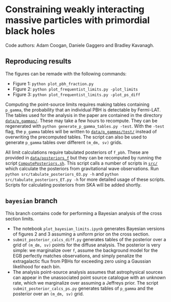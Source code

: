# Constraining weakly interacting massive particles with primordial black holes

Code authors: Adam Coogan, Daniele Gaggero and Bradley Kavanagh.

## Reproducing results

The figures can be remade with the following commands:

* Figure 1: `python plot_pbh_fraction.py`
* Figure 2: `python plot_frequentist_limits.py -plot_limits`
* Figure 3: `python plot_frequentist_limits.py -plot_ps_diff`

Computing the point-source limits requires making tables containing `p_gamma`, the probability that an individual PBH is detectable by Fermi-LAT. The tables used for the analysis in the paper are contained in the directory [`data/p_gammas/`](data/p_gammas/). These may take a few hours to recompute. They can be regenerated with `python generate_p_gamma_tables.py -test`. With the `-test` flag, the `p_gamma` tables will be written to [`data/p_gammas/test/`](data/p_gammas/test/) instead of overwriting the precomputed tables. The script can also be used to generate `p_gamma` tables over different `(m_dm, sv)` grids.

All limit calculations require tabulated posteriors of `f_pbh`. These are provided in [`data/posteriors_f`](data/posteriors_f/) but they can be recomputed by running the script [`ComputePosteriors.sh`](ComputePosteriors.sh). This script calls a number of scripts in [`src/`](src/) which calculate the posteriors from gravitational wave observations. Run `python src/tabulate_posteriors_O3.py -h` and `python src/tabulate_posteriors_ET.py -h` for more detailed usage of these scripts. Scripts for calculating posteriors from SKA will be added shortly.


## `bayesian` branch

This branch contains code for performing a Bayesian analysis of the cross section limits.
* The notebook `plot_bayesian_limits.ipynb` generates Bayesian versions of figures 2 and 3 assuming a uniform prior on the cross section.
* `submit_posterior_calcs_diff.py` generates tables of the posterior over a grid of `(m_dm, sv)` points for the diffuse analysis. The posterior is very simple: we marginalize over `f`, assume the background model for the EGB perfectly matches observations, and simply penalize the extragalactic flux from PBHs for exceeding zero using a Gaussian likelihood for each bin.
* The analysis point-source analysis assumes that astrophysical sources can appear in the unassociated point source catalogue with an unknown rate, which we marginalize over assuming a Jeffreys prior. The script `submit_posterior_calcs_ps.py` generates tables of `p_gamma` and the posterior over an `(m_dm, sv)` grid.
